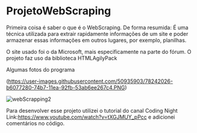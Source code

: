 # ProjetoWebScraping

Primeira coisa é saber o que é o WebScraping. De forma resumida: É uma técnica utilizada para extrair rapidamente informações de um site e 
poder armazenar essas informações em outros lugares, por exemplo, planilhas. 

O site usado foi o da Microsoft, mais especificamente na parte do fórum. 
O projeto faz uso da biblioteca HTMLAgilyPack

Algumas fotos do programa 

(https://user-images.githubusercontent.com/50935903/78242026-b6077280-74b7-11ea-92fb-53ab6ee267c4.PNG)

![webScrapping2](https://user-images.githubusercontent.com/50935903/78242060-c3246180-74b7-11ea-83e8-ee3b251806b1.PNG)


Para desenvolver esse projeto utilizei o tutorial do canal Coding Night Link:https://www.youtube.com/watch?v=tXGJMUY_pPcc e adicionei 
comentários no código.
